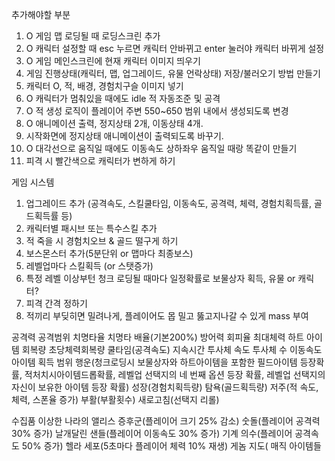 추가해야할 부분

1. O 게임 맵 로딩될 때 로딩스크린 추가
2. O 캐릭터 설정할 때 esc 누르면 캐릭터 안바뀌고 enter 눌러야 캐릭터 바뀌게 설정
3. O 게임 메인스크린에 현재 캐릭터 이미지 띄우기
4. 게임 진행상태(캐릭터, 맵, 업그레이드, 유물 언락상태) 저장/불러오기 방법 만들기
5. 캐릭터 O, 적, 배경, 경험치구슬 이미지 넣기
6. O 캐릭터가 멈춰있을 때에도 idle 적 자동조준 및 공격
7. O 적 생성 로직이 플레이어 주변 550~650 범위 내에서 생성되도록 변경
8. O 애니메이션 출력, 정지상태 2개, 이동상태 4개.
9. 시작화면에 정지상태 애니메이션이 출력되도록 바꾸기.
10. O 대각선으로 움직일 때에도 이동속도 상하좌우 움직일 때랑 똑같이 만들기
11. 피격 시 빨간색으로 캐릭터가 변하게 하기

게임 시스템
1. 업그레이드 추가 (공격속도, 스킬쿨타임, 이동속도, 공격력, 체력, 경험치획득률, 골드획득률 등)
2. 캐릭터별 패시브 또는 특수스킬 추가
3. 적 죽을 시 경험치오브 & 골드 떨구게 하기
4. 보스몬스터 추가(5분단위 or 맵마다 최종보스)
5. 레벨업마다 스킬획득 (or 스탯증가)
6. 특정 레벨 이상부턴 청크 로딩될 때마다 일정확률로 보물상자 획득, 유물 or 캐릭터?
7. 피격 간격 정하기
8. 적끼리 부딪히면 밀려나게, 플레이어도 몹 밀고 뚫고지나갈 수 있게 mass 부여

공격력
공격범위
치명타율
치명타 배율(기본200%)
방어력
회피율
최대체력
하트 아이템 회복량
초당체력회복량
쿨타임(공격속도)
지속시간
투사체 속도
투사체 수
이동속도
아이템 획득 범위
행운(청크로딩시 보물상자와 하트아이템을 포함한 필드아이템 등장확률, 적처치시아이템드롭확률, 레벨업 선택지의 네 번째 옵션 등장 확률, 레벨업 선택지의 자신이 보유한 아이템 등장 확률)
성장(경험치획득량)
탐욕(골드획득량)
저주(적 속도, 체력, 스폰율 증가)
부활(부활횟수)
새로고침(선택지 리롤)

수집품
이상한 나라의 앨리스 증후군(플레이어 크기 25% 감소)
숫돌(플레이어 공격력 30% 증가)
날개달린 샌들(플레이어 이동속도 30% 증가)
기계 의수(플레이어 공격속도 50% 증가)
헬라 세포(5초마다 플레이어 체력 10% 재생)
게놈 지도(
매직 아이템들
